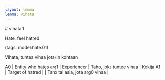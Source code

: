 ```yaml
---
layout: lemma
lemma: vihata
---
```


<div class="sense">
# <span class="sensename">vihata.1</span>

<span class="description">Hate, feel hatred</span>

(tags: model:hate.01)

<span class="description">Vihata, tuntea vihaa jotakin kohtaan</span>

A0 | Entity who hates arg1 | Experiencer | Taho, joka tuntee vihaa | Kokija
A1 | Target of hatred |   | Taho tai asia, jota arg0 vihaa  |  

</div>

